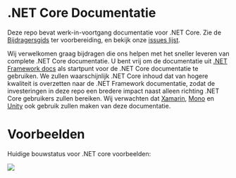 .NET Core Documentatie
=======================

Deze repo bevat werk-in-voortgang documentatie voor .NET Core. Zie de [Bijdragersgids](CONTRIBUTING.md) ter voorbereiding, en bekijk onze [issues lijst](https://github.com/dotnet/core-docs/issues). 

Wij verwelkomen graag bijdragen die ons helpen met het sneller leveren van complete .NET Core documentatie. U bent vrij om de documentatie uit [.NET Framework docs](https://msdn.microsoft.com/library/w0x726c2.aspx) als startpunt voor de .NET Core documentatie te gebruiken. We zullen waarschijnlijk .NET Core inhoud dat van hogere kwaliteit is overzetten naar de .NET Framework documentatie, zodat de investeringen in deze repo een bredere impact naast alleen richting .NET Core gebruikers zullen bereiken. Wij verwachten dat [Xamarin](http://developer.xamarin.com/api/root/classlib/), [Mono](http://docs.go-mono.com/?link=root%3a%2fclasslib) en [Unity](http://docs.unity3d.com/Manual/index.html) ook gebruik zullen maken van deze documentatie.

Voorbeelden
===
Huidige bouwstatus voor .NET core voorbeelden:

![](https://dendeli-ms.visualstudio.com/_apis/public/build/definitions/9fc8ed28-e0a3-4cde-b7a6-a977d004e315/1/badge)
